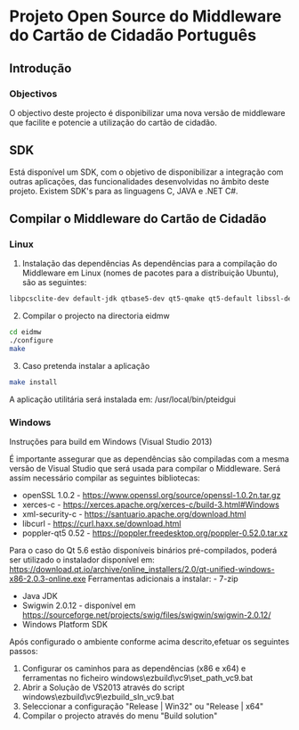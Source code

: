 # Projeto Open Source do Middleware do Cartão de Cidadão Português
## Introdução
### Objectivos

O objectivo deste projecto é disponibilizar uma nova versão de middleware que facilite e potencie a utilização do cartão de cidadão. 

## SDK

Está disponível um SDK, com o objetivo de disponibilizar a integração com outras aplicações, das funcionalidades desenvolvidas no âmbito deste projeto.
Existem SDK's para as linguagens C, JAVA e .NET C#.

## Compilar o Middleware do Cartão de Cidadão

### Linux

1. Instalação das dependências
As dependências para a compilação do Middleware em Linux (nomes de pacotes para a distribuição Ubuntu), são as seguintes:

```bash
libpcsclite-dev default-jdk qtbase5-dev qt5-qmake qt5-default libssl-dev libxerces-c-dev swig libcurl4-openssl-dev libpoppler-qt5-dev libxml-security-c-dev
```

2. Compilar o projecto na directoria eidmw

```bash
cd eidmw
./configure
make
```

3. Caso pretenda instalar a aplicação

```bash
make install
```

A aplicação utilitária será instalada em: /usr/local/bin/pteidgui

### Windows

Instruções para build em Windows (Visual Studio 2013)

É importante assegurar que as dependências são compiladas com a mesma versão de Visual Studio que será usada para compilar o Middleware.
Será assim necessário compilar as seguintes bibliotecas:

- openSSL 1.0.2 -  https://www.openssl.org/source/openssl-1.0.2n.tar.gz
- xerces-c -  https://xerces.apache.org/xerces-c/build-3.html#Windows
- xml-security-c -  https://santuario.apache.org/download.html
- libcurl -  https://curl.haxx.se/download.html
- poppler-qt5 0.52 -  https://poppler.freedesktop.org/poppler-0.52.0.tar.xz

Para o caso do Qt 5.6 estão disponíveis binários pré-compilados, poderá ser utilizado o instalador disponível em:  https://download.qt.io/archive/online_installers/2.0/qt-unified-windows-x86-2.0.3-online.exe
Ferramentas adicionais a instalar: - 7-zip
- Java JDK
- Swigwin 2.0.12 - disponível em  https://sourceforge.net/projects/swig/files/swigwin/swigwin-2.0.12/
- Windows Platform SDK

Após configurado o ambiente conforme acima descrito,efetuar os seguintes passos:
1. Configurar os caminhos para as dependências (x86 e x64) e ferramentas no ficheiro windows\ezbuild\vc9\set_path_vc9.bat
2. Abrir a Solução de VS2013 através do script windows\ezbuild\vc9\ezbuild_sln_vc9.bat
3. Seleccionar a configuração "Release | Win32" ou "Release | x64"
4. Compilar o projecto através do menu "Build solution" 
